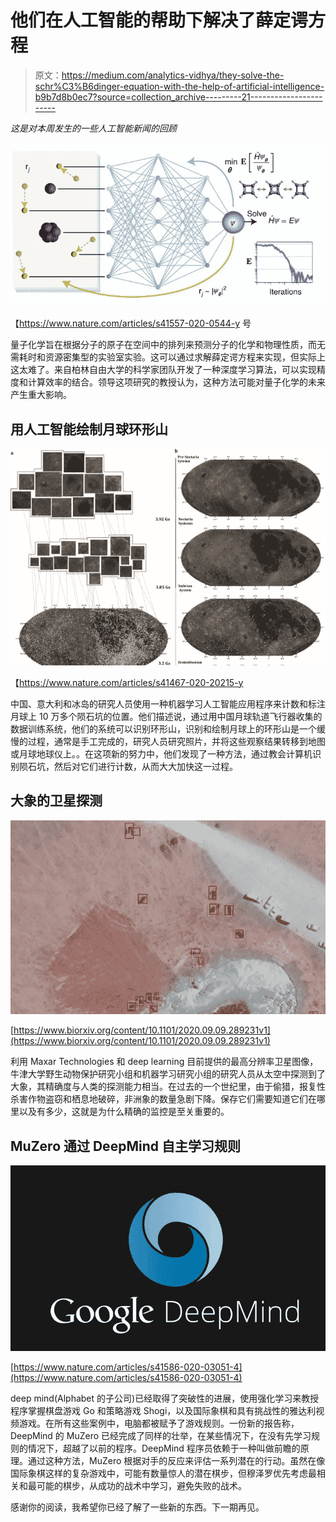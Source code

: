 # 他们在人工智能的帮助下解决了薛定谔方程

> 原文：<https://medium.com/analytics-vidhya/they-solve-the-schr%C3%B6dinger-equation-with-the-help-of-artificial-intelligence-b9b7d8b0ec7?source=collection_archive---------21----------------------->

*这是对本周发生的一些人工智能新闻的回顾*

![](img/68de539a4d961a03642733f5e9ab242a.png)

【https://www.nature.com/articles/s41557-020-0544-y 号

量子化学旨在根据分子的原子在空间中的排列来预测分子的化学和物理性质，而无需耗时和资源密集型的实验室实验。这可以通过求解薛定谔方程来实现，但实际上这太难了。来自柏林自由大学的科学家团队开发了一种深度学习算法，可以实现精度和计算效率的结合。领导这项研究的教授认为，这种方法可能对量子化学的未来产生重大影响。

## 用人工智能绘制月球环形山

![](img/3f34765718d8985ba4b1a3a04fb3e2d6.png)

【https://www.nature.com/articles/s41467-020-20215-y 

中国、意大利和冰岛的研究人员使用一种机器学习人工智能应用程序来计数和标注月球上 10 万多个陨石坑的位置。他们描述说，通过用中国月球轨道飞行器收集的数据训练系统，他们的系统可以识别环形山，识别和绘制月球上的环形山是一个缓慢的过程，通常是手工完成的，研究人员研究照片，并将这些观察结果转移到地图或月球地球仪上。。在这项新的努力中，他们发现了一种方法，通过教会计算机识别陨石坑，然后对它们进行计数，从而大大加快这一过程。

## 大象的卫星探测

![](img/0efec8a4a1b85207fef361196948a95e.png)

[https://www.biorxiv.org/content/10.1101/2020.09.09.289231v1](https://www.biorxiv.org/content/10.1101/2020.09.09.289231v1)

利用 Maxar Technologies 和 deep learning 目前提供的最高分辨率卫星图像，牛津大学野生动物保护研究小组和机器学习研究小组的研究人员从太空中探测到了大象，其精确度与人类的探测能力相当。在过去的一个世纪里，由于偷猎，报复性杀害作物盗窃和栖息地破碎，非洲象的数量急剧下降。保存它们需要知道它们在哪里以及有多少，这就是为什么精确的监控是至关重要的。

## MuZero 通过 DeepMind 自主学习规则

![](img/e46f4cacbdc8873043a48ec75fd06178.png)

[https://www.nature.com/articles/s41586-020-03051-4](https://www.nature.com/articles/s41586-020-03051-4)

deep mind(Alphabet 的子公司)已经取得了突破性的进展，使用强化学习来教授程序掌握棋盘游戏 Go 和策略游戏 Shogi，以及国际象棋和具有挑战性的雅达利视频游戏。在所有这些案例中，电脑都被赋予了游戏规则。一份新的报告称，DeepMind 的 MuZero 已经完成了同样的壮举，在某些情况下，在没有先学习规则的情况下，超越了以前的程序。DeepMind 程序员依赖于一种叫做前瞻的原理。通过这种方法，MuZero 根据对手的反应来评估一系列潜在的行动。虽然在像国际象棋这样的复杂游戏中，可能有数量惊人的潜在棋步，但穆泽罗优先考虑最相关和最可能的棋步，从成功的战术中学习，避免失败的战术。

感谢你的阅读，我希望你已经了解了一些新的东西。下一期再见。